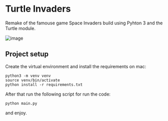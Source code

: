 # Turtle Invaders

Remake of the famouse game Space Invaders build using Pyhton 3 and the Turtle module.

![image](images/turtle_invaders.png|width=100,height=100)

## Project setup

Create the virtual environment and install the requirements on mac:

```
python3 -m venv venv
source venv/bin/activate
python install -r requirements.txt
```

After that run the following script for run the code:

```
python main.py
```

and enjoy.
